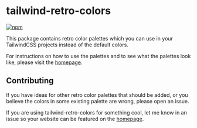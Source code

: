 # tailwind-retro-colors

[![npm](https://img.shields.io/npm/v/tailwind-retro-colors)](https://www.npmjs.com/package/tailwind-retro-colors)

This package contains retro color palettes which you can use in your TailwindCSS projects instead of the default colors.

For instructions on how to use the palettes and to see what the palettes look like, please visit the [homepage](https://jackbister.github.io/tailwind-retro-colors/).

## Contributing

If you have ideas for other retro color palettes that should be added, or you believe the colors in some existing palette are wrong, please open an issue.

If you are using tailwind-retro-colors for something cool, let me know in an issue so your website can be featured on the [homepage](https://jackbister.github.io/tailwind-retro-colors/).
